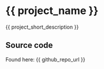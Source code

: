 # {{ project_name }}

{{ project_short_description }}

## Source code

Found here: {{ github_repo_url }}
